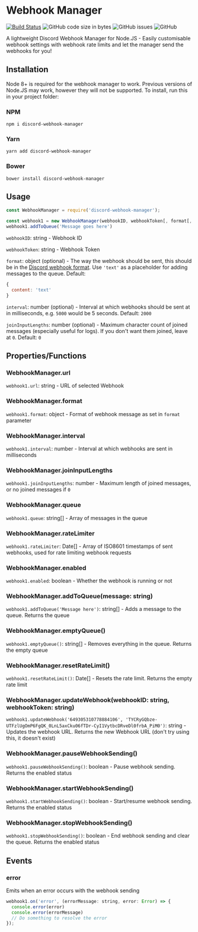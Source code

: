 # Webhook Manager
[![Build Status](https://travis-ci.com/bsian03/Discord-Webhook-Manager.svg?branch=master)](https://travis-ci.com/bsian03/Discord-Webhook-Manager) ![GitHub code size in bytes](https://img.shields.io/github/languages/code-size/bsian03/Discord-Webhook-Manager) ![GitHub issues](https://img.shields.io/github/issues/bsian03/Discord-Webhook-Manager) ![GitHub](https://img.shields.io/github/license/bsian03/Discord-Webhook-Manager) 

A lightweight Discord Webhook Manager for Node.JS - Easily customisable webhook settings with webhook rate limits and let the manager send the webhooks for you!

## Installation
Node 8+ is required for the webhook manager to work. Previous versions of Node.JS may work, however they will not be supported.
To install, run this in your project folder:
### NPM
```
npm i discord-webhook-manager
```
### Yarn
```
yarn add discord-webhook-manager
```
### Bower
```
bower install discord-webhook-manager
```

## Usage
```js
const WebhookManager = require('discord-webhook-manager');

const webhook1 = new WebhookManager(webhookID, webhookToken[, format[, interval[, joinInputLengths]]]);
webhook1.addToQueue('Message goes here')
```
`webhookID`: string - Webhook ID

`webhookToken`: string - Webhook Token

`format`: object (optional) - The way the webhook should be sent, this should be in the [Discord webhook format](https://discordapp.com/developers/docs/resources/webhook#execute-webhook). Use `'text'` as a placeholder for adding messages to the queue.  Default:
```js
{
  content: 'text'
}
```

`interval`: number (optional) - Interval at which webhooks should be sent at in milliseconds, e.g. `5000` would be 5 seconds. Default: `2000`

`joinInputLengths`: number (optional) - Maximum character count of joined messages (especially useful for logs). If you don't want them joined, leave at `0`. Default: `0`

## Properties/Functions
### WebhookManager.url
`webhook1.url`: string - URL of selected Webhook
### WebhookManager.format
`webhook1.format`: object - Format of webhook message as set in `format` parameter
### WebhookManager.interval
`webhook1.interval`: number - Interval at which webhooks are sent in milliseconds
### WebhookManager.joinInputLengths
`webhook1.joinInputLengths`: number - Maximum length of joined messages, or no joined messages if `0`
### WebhookManager.queue
`webhook1.queue`: string[] - Array of messages in the queue
### WebhookManager.rateLimiter
`webhook1.rateLimiter`: Date[] - Array of ISO8601 timestamps of sent webhooks, used for rate limiting webhook requests
### WebhookManager.enabled
`webhook1.enabled`: boolean - Whether the webhook is running or not
### WebhookManager.addToQueue(message: string)
`webhook1.addToQueue('Message here')`: string[] - Adds a message to the queue. Returns the queue
### WebhookManager.emptyQueue()
`webhook1.emptyQueue()`: string[] - Removes everything in the queue. Returns the empty queue
### WebhookManager.resetRateLimit()
`webhook1.resetRateLimit()`: Date[] - Resets the rate limit. Returns the empty rate limit
### WebhookManager.updateWebhook(webhookID: string, webhookToken: string)
`webhook1.updateWebhook('649305310778884106', 'TYCRyGQbze-UTFzlUgOmP6FgQK_0LnL5axCku06fTDr-CyI1VytbcDRveDl0frbA_PiM0')`: string - Updates the webhook URL. Returns the new Webhook URL (don't try using this, it doesn't exist)
### WebhookManager.pauseWebhookSending()
`webhook1.pauseWebhookSending()`: boolean - Pause webhook sending. Returns the enabled status
### WebhookManager.startWebhookSending()
`webhook1.startWebhookSending()`: boolean - Start/resume webhook sending. Returns the enabled status
### WebhookManager.stopWebhookSending()
`webhook1.stopWebhookSending()`: boolean - End webhook sending and clear the queue. Returns the enabled status

## Events
### error
Emits when an error occurs with the webhook sending
```js
webhook1.on('error', (errorMessage: string, error: Error) => {
  console.error(error)
  console.error(errorMessage)
  // Do something to resolve the error
});
```